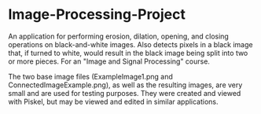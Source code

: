# Image-Processing-Project
An application for performing erosion, dilation, opening, and closing operations on black-and-white images. Also detects pixels in a black image that, if turned to white, would result in the black image being split into two or more pieces. For an "Image and Signal Processing" course.

The two base image files (ExampleImage1.png and ConnectedImageExample.png), as well as the resulting images, are very small and are used for testing purposes. They were created and viewed with Piskel, but may be viewed and edited in similar applications.
